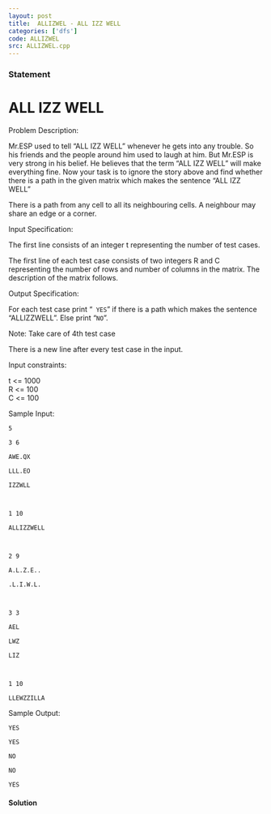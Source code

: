 ```yaml
---
layout: post
title:  ALLIZWEL - ALL IZZ WELL
categories: ['dfs']
code: ALLIZWEL
src: ALLIZWEL.cpp
---
```


### **Statement**

# ALL IZZ WELL

Problem Description:

Mr.ESP used to tell “ALL IZZ WELL” whenever he gets into any trouble. So his
friends and the people around him used to laugh at him. But Mr.ESP is very
strong in his belief. He believes that the term “ALL IZZ WELL” will make
everything fine. Now your task is to ignore the story above and find whether
there is a path in the given matrix which makes the sentence “ALL IZZ WELL”

There is a path from any cell to all its neighbouring cells. A neighbour may
share an edge or a corner.

Input Specification:

The first line consists of an integer t representing the number of test cases.

The first line of each test case consists of two integers R and C representing
the number of rows and number of columns in the matrix. The description of the
matrix follows.

 

Output Specification:

For each test case print “` YES`” if there is a path which makes the sentence
“ALLIZZWELL”. Else print “`NO`”.

Note: Take care of 4th test case   


There is a new line after every test case in the input.

Input constraints:

t  <= 1000  
R <= 100  
C <= 100

Sample Input:

    
    
    5
    3 6
    AWE.QX
    LLL.EO
    IZZWLL
    
    1 10
    ALLIZZWELL
    
    2 9
    A.L.Z.E..
    .L.I.W.L.
    
    3 3
    AEL
    LWZ
    LIZ
    
    1 10
    LLEWZZILLA
    
    

Sample Output:

    
    
    YES
    YES
    NO
    NO
    YES



#### **Solution**



